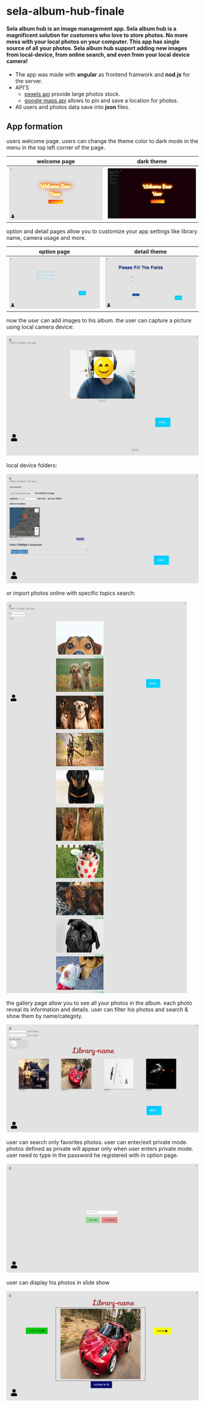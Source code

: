 # sela-album-hub-finale

#### Sela album hub is an image management app. Sela album hub is a magnificent solution for customers who love to store photos. No more mess with your local photos on your computer. This app has single source of all your photos.  Sela album hub support adding new images from local-device, from online search, and even from your local device camera!

- The app was made with __angular__ as frontend framwork and __nod.js__ for the server. 
- API'S
    - [pexels api](https://www.pexels.com/api/) provide large photos stock.
    - [google maps api](https://cloud.google.com/maps-platform) allows to pin and save a location for photos.
- All users and photos data save into __json__ files.

## App formation

users welcome page. users can change the theme color to dark mode in the menu in the top left corner of the page.


welcome page             |  dark theme
:-------------------------:|:-------------------------:
<img src="sela-album-hub-main/Sela-AlbumHub/src/assets/github-photos/welcom-page.jpeg">  |  <img src="sela-album-hub-main/Sela-AlbumHub/src/assets/github-photos/welcome-page-black.jpeg">


option and detail pages allow you to customize your app settings like library name, camera usage and more.

option page             |  detail theme
:-------------------------:|:-------------------------:
<img src="sela-album-hub-main/Sela-AlbumHub/src/assets/github-photos/option-page.jpeg">  |  <img src="sela-album-hub-main/Sela-AlbumHub/src/assets/github-photos/details-page.jpeg">


now the user can add images to his album. 
the user can capture a picture using local camera device:

<img src="sela-album-hub-main/Sela-AlbumHub/src/assets/github-photos/camera-page.jpg">

local device folders:

<img src="sela-album-hub-main/Sela-AlbumHub/src/assets/github-photos/local-page.jpeg">

or import photos online with specific topics search:

<img src="sela-album-hub-main/Sela-AlbumHub/src/assets/github-photos/online-page.jpeg">

the gallery page allow you to see all your photos in the album.
each photo reveal its information and details.
user can filter his photos and search & show them by name/categoty.

<img src="sela-album-hub-main/Sela-AlbumHub/src/assets/github-photos/gallery-page.png">

user can search only favorites photos.
user can enter/exit private mode. photos defined as private will appear only when user enters private mode.
user need to type in the password he registered with in option page.

<img src="sela-album-hub-main/Sela-AlbumHub/src/assets/github-photos/private-page.jpeg">

user can display his photos in slide show 

<img src="sela-album-hub-main/Sela-AlbumHub/src/assets/github-photos/slide-page.jpeg">
